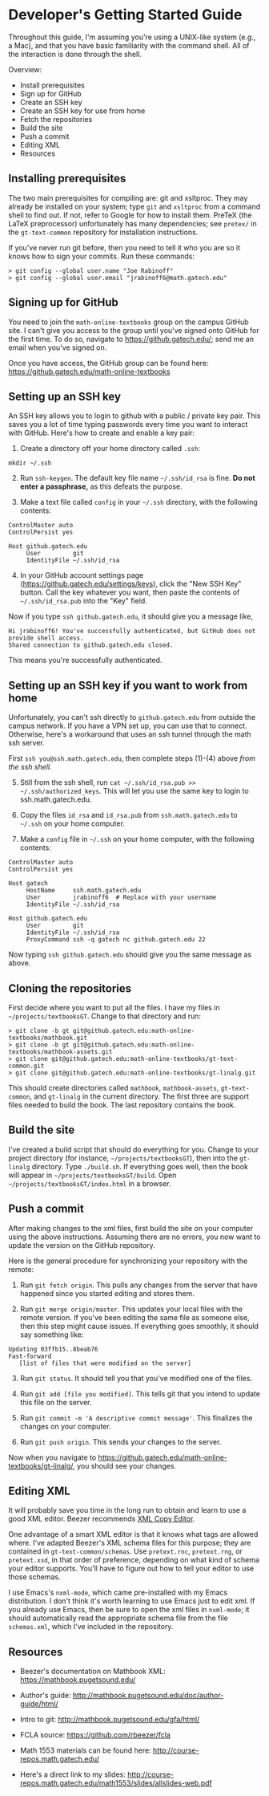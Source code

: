 
# Developer's Getting Started Guide

Throughout this guide, I'm assuming you're using a UNIX-like system (e.g., a
Mac), and that you have basic familiarity with the command shell.  All of the
interaction is done through the shell.

Overview: 
* Install prerequisites
* Sign up for GitHub
* Create an SSH key
* Create an SSH key for use from home
* Fetch the repositories
* Build the site
* Push a commit
* Editing XML
* Resources


## Installing prerequisites

The two main prerequisites for compiling are: git and xsltproc.  They may already be installed on your system; type `git` and `xsltproc` from a command shell to find out.  If not, refer to Google for how to install them.  PreTeX (the LaTeX preprocessor) unfortunately has many dependencies; see `pretex/` in the `gt-text-common` repository for installation instructions.

If you've never run git before, then you need to tell it who you are so it knows
how to sign your commits.  Run these commands:
```
> git config --global user.name "Joe Rabinoff"
> git config --global user.email "jrabinoff6@math.gatech.edu"
```


## Signing up for GitHub

You need to join the `math-online-textbooks` group on the campus GitHub site.  I
can't give you access to the group until you've signed onto GitHub for the first
time.  To do so, navigate to https://github.gatech.edu/; send me an email when
you've signed on.

Once you have access, the GitHub group can be found here:
https://github.gatech.edu/math-online-textbooks


## Setting up an SSH key

An SSH key allows you to login to github with a public / private key pair.  This
saves you a lot of time typing passwords every time you want to interact with
GitHub.  Here's how to create and enable a key pair:

1) Create a directory off your home directory called `.ssh`:
```
mkdir ~/.ssh
```

2) Run `ssh-keygen`.  The default key file name `~/.ssh/id_rsa` is fine.  **Do
not enter a passphrase,** as this defeats the purpose.

3) Make a text file called `config` in your `~/.ssh` directory, with the
following contents:

```
ControlMaster auto
ControlPersist yes

Host github.gatech.edu
     User         git
     IdentityFile ~/.ssh/id_rsa
```

4) In your GitHub account settings page
(https://github.gatech.edu/settings/keys), click the "New SSH Key" button.  Call
the key whatever you want, then paste the contents of `~/.ssh/id_rsa.pub`
into the "Key" field.

Now if you type `ssh github.gatech.edu`, it should give you a message like,
```
Hi jrabinoff6! You've successfully authenticated, but GitHub does not provide shell access.
Shared connection to github.gatech.edu closed.
```
This means you're successfully authenticated.


## Setting up an SSH key if you want to work from home

Unfortunately, you can't ssh directly to `github.gatech.edu` from outside the
campus network.  If you have a VPN set up, you can use that to connect.
Otherwise, here's a workaround that uses an ssh tunnel through the math ssh
server.

First `ssh you@ssh.math.gatech.edu`, then complete steps (1)-(4) above *from the
ssh shell*.

5) Still from the ssh shell, run `cat ~/.ssh/id_rsa.pub >> ~/.ssh/authorized_keys`.  This will let you use the same key to login to ssh.math.gatech.edu.

6) Copy the files `id_rsa` and `id_rsa.pub` from `ssh.math.gatech.edu` to
`~/.ssh` on your home computer.

7) Make a `config` file in `~/.ssh` on your home computer, with the following contents:
```
ControlMaster auto
ControlPersist yes

Host gatech
     HostName     ssh.math.gatech.edu
     User         jrabinoff6  # Replace with your username
     IdentityFile ~/.ssh/id_rsa

Host github.gatech.edu
     User         git
     IdentityFile ~/.ssh/id_rsa
     ProxyCommand ssh -q gatech nc github.gatech.edu 22
```

Now typing `ssh github.gatech.edu` should give you the same message as above.


## Cloning the repositories

First decide where you want to put all the files.  I have my files in
`~/projects/textbooksGT`.  Change to that directory and run:
```
> git clone -b gt git@github.gatech.edu:math-online-textbooks/mathbook.git
> git clone -b gt git@github.gatech.edu:math-online-textbooks/mathbook-assets.git
> git clone git@github.gatech.edu:math-online-textbooks/gt-text-common.git
> git clone git@github.gatech.edu:math-online-textbooks/gt-linalg.git
```

This should create directories called `mathbook`, `mathbook-assets`,
`gt-text-common`, and `gt-linalg` in the current directory.  The first three are
support files needed to build the book.  The last repository contains the book.


## Build the site

I've created a build script that should do everything for you.  Change to your
project directory (for instance, `~/projects/textbooksGT`), then into the
`gt-linalg` directory.  Type `./build.sh`.  If everything goes well, then the
book will appear in `~/projects/textbooksGT/build`.  Open
`~/projects/textbooksGT/index.html` in a browser.


## Push a commit

After making changes to the xml files, first build the site on your computer using the above instructions.  Assuming there are no errors, you now want to update the version on the GitHub repository.

Here is the general procedure for synchronizing your repository with the remote:

1) Run `git fetch origin`.  This pulls any changes from the server that have happened since you started editing and stores them.

2) Run `git merge origin/master`.  This updates your local files with the remote version.  If you've been editing the same file as someone else, then this step might cause issues.  If everything goes smoothly, it should say something like:
```
Updating 03ffb15..8beab76
Fast-forward
   [list of files that were modified on the server]
```

3) Run `git status`.  It should tell you that you've modified one of the files.

4) Run `git add [file you modified]`.  This tells git that you intend to update this file on the server.

5) Run `git commit -m 'A descriptive commit message'`.  This finalizes the changes on your computer.

6) Run `git push origin`.  This sends your changes to the server.

Now when you navigate to
https://github.gatech.edu/math-online-textbooks/gt-linalg/, you should see your
changes.


## Editing XML

It will probably save you time in the long run to obtain and learn to use a good XML editor.  Beezer recommends [XML Copy Editor](http://xml-copy-editor.sourceforge.net/).

One advantage of a smart XML editor is that it knows what tags are allowed
where.  I've adapted Beezer's XML schema files for this purpose; they are
contained in `gt-text-common/schemas`.  Use `pretext.rnc`, `pretext.rng`, or
`pretext.xsd`, in that order of preference, depending on what kind of schema
your editor supports.  You'll have to figure out how to tell your editor to use
those schemas.

I use Emacs's `nxml-mode`, which came pre-installed with my Emacs distribution.
I don't think it's worth learning to use Emacs just to edit xml.  If you already
use Emacs, then be sure to open the xml files in `nxml-mode`; it should
automatically read the appropriate schema file from the file `schemas.xml`,
which I've included in the repository.


## Resources

* Beezer's documentation on Mathbook XML:
    https://mathbook.pugetsound.edu/
* Author's guide:
    http://mathbook.pugetsound.edu/doc/author-guide/html/
* Intro to git:
    http://mathbook.pugetsound.edu/gfa/html/
* FCLA source:
    https://github.com/rbeezer/fcla

* Math 1553 materials can be found here:
    http://course-repos.math.gatech.edu/
* Here's a direct link to my slides:
    http://course-repos.math.gatech.edu/math1553/slides/allslides-web.pdf

